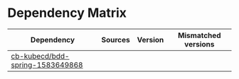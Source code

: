 # Dependency Matrix

Dependency | Sources | Version | Mismatched versions
---------- | ------- | ------- | -------------------
[cb-kubecd/bdd-spring-1583649868](https://github.com/cb-kubecd/bdd-spring-1583649868.git) |  | []() | 
